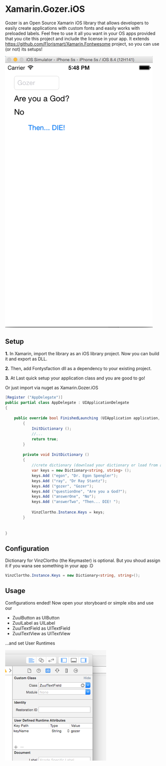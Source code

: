 Xamarin.Gozer.iOS
=============

Gozer is an Open Source Xamarin iOS library that allows developers to easily create applications with custom fonts and easily works  with preloaded labels. Feel free to use it all you want in your OS apps provided that you cite this project and include the license in your app.
It extends https://github.com/Florismart/Xamarin.Fontwesome project, so you can use (or not) its setups!

![Screenshot](https://github.com/Florismart/Xamarin.Gozer.iOS/blob/master/screen-app.png)


Setup
-----
__1.__ In Xamarin, import the library as an iOS library project. Now you can build it and export as DLL.

__2.__ Then, add Fontysfaction dll as a dependency to your existing project.

__3.__ At Last quick setup your application class and you are good to go!

Or just import via nuget as Xamarin.Gozer.iOS

```C#
[Register ("AppDelegate")]
public partial class AppDelegate : UIApplicationDelegate
{

    public override bool FinishedLaunching (UIApplication application, NSDictionary launchOptions)
		{
			InitDictionary ();
			//...
			return true;
		}
		
		private void InitDictionary ()
		{
			//crete dictionary (download your dictionary or load from assets..)
			var keys = new Dictionary<string, string> ();
			keys.Add ("egon", "Dr. Egon Spengler");
			keys.Add ("ray", "Dr Ray Stantz");
			keys.Add ("gozer", "Gozer");
			keys.Add ("questionOne", "Are you a God?");
			keys.Add ("answerOne", "No");
			keys.Add ("answerTwo", "Then... DIE! ");

			VinzClortho.Instance.Keys = keys;
		}
		
		
}
```

Configuration
-----
Dictionary for VinzClortho (the Keymaster) is optional. But you shoud assign it if you wana see something in your app :D
```C#
VinzClortho.Instance.Keys = new Dictionary<string, string>();
```

Usage
-----
Configurations ended! Now open your storyboard or simple xibs and use our 

- ZuulButton as UIButton
- ZuulLabel as UILabel
- ZuulTextField as UITextField
- ZuulTextView as UITextView

...and set User Runtimes


![Screenshot](https://raw.githubusercontent.com/Florismart/Xamarin.Gozer.iOS/master/runtime_attrbutes.png)
